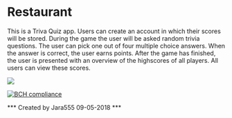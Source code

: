 # Restaurant

This is a Triva Quiz app. Users can create an account in which their scores will be stored. During the game the user will be asked random trivia questions. The user can pick one out of four multiple choice answers. When the answer is correct, the user earns points. After the game has finished, the user is presented with an overview of the highscores of all players. All users can view these scores. 

![](../master/docs/screenshot.png)

[![BCH compliance](https://bettercodehub.com/edge/badge/Jara555/trivia?branch=master)](https://bettercodehub.com/)

*** Created by Jara555 09-05-2018 ***


